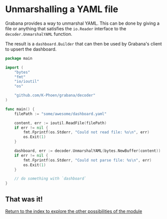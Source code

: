 # Unmarshalling a YAML file

Grabana provides a way to unmarshal YAML. This can be done by giving a file or anything that
satisfies the `io.Reader` interface to the `decoder.UnmarshalYAML` function.

The result is a `dashboard.Builder` that can then be used by Grabana's client to upsert the dashboard.

```go
package main 

import (
	"bytes"
	"fmt"
	"io/ioutil"
	"os"

	"github.com/K-Phoen/grabana/decoder"
)

func main() {
	filePath := "some/awesome/dashboard.yaml"

	content, err := ioutil.ReadFile(filePath)
	if err != nil {
		fmt.Fprintf(os.Stderr, "Could not read file: %s\n", err)
		os.Exit(1)
	}

	dashboard, err := decoder.UnmarshalYAML(bytes.NewBuffer(content))
	if err != nil {
		fmt.Fprintf(os.Stderr, "Could not parse file: %s\n", err)
		os.Exit(1)
	}

	// do something with `dashboard`
}
```

## That was it!

[Return to the index to explore the other possibilities of the module](index.md)
